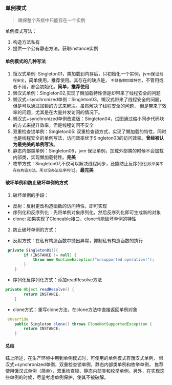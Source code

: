### 单例模式
> 确保整个系统中只能存在一个实例

单例模式写法：
1. 构造方法私有
2. 提供一个公有静态方法，获取instance实例

#### 单例模式的几种写法
1. 饿汉式单例: Singleton01，类加载到内存后，只初始化一个实例，jvm保证`线程安全`，简单使用，推荐使用。其存在的缺点是，
`不具备懒加载特性`，不管用或者不用，都会初始化。**简单，推荐使用**
2. 懒汉式单例：Singleton02,实现了懒加载特性但是却带来了线程安全的问题
3. 懒汉式+synchronized单例：Singleton03，懒汉式带来了线程安全的问题，但是可以通过加锁的方式来解决。虽然解决了线程安全的问题，
但是带来了效率的问题，尤其是在大量并发访问的情况下。
4. 懒汉式+synchronized单例改进版：Singleton04，试图通过缩小同步代码块的方式来提升效率，但是线程访问不安全
5. 双重检查锁单例：Singleton05: 双重检查锁方式，实现了懒加载的特性，同时也是线程安全的单例写法，访问效率优于Singleton03的访问效率。**曾经被认为最完美的单例写法**。
6. 静态内部类单例：Singleton06，jvm 保证单例，加载外部类的时候不会加载内部类，实现懒加载特性。**完美**
7. 枚举方式：Singleton07,不仅可以解决线程同步，还能防止反序列化[`枚举类不存在构造方法，所以没办法反序列化`]。**最完美**

#### 破坏单例和防止破坏单例的方式
1. 破坏单例的手段：
+ 反射：反射更改构造函数的访问特性，即可实现
+ 序列化和反序列化：先将单例对象序列化，然后反序列化即可生成新的对象
+ clone: 如果实现了Cloneable接口，clone也能破坏单例的特性
2. 防止破坏单例的方式：
+ 反射方式：在私有构造函数中抛出异常，抑制私有构造函数的执行
```java
 private Singleton01(){
        if (INSTANCE != null) {
            throw new RuntimeException("unsupported operation!");
        }
    }
```
+ 序列化反序列化方式：添加readResolve方法
```java
private Object readResolve() {
        return INSTANCE;
    }
```
+ clone方式：重写clone方法，在clone方法中直接返回单例对象
```java
 @Override
    public Singleton clone() throws CloneNotSupportedException {
        return INSTANCE;
    }
```
#### 总结
综上所述，在生产环境中用到单例模式时，可使用的单例模式有饿汉式单例， 懒汉式+synchronized单例，双重检查锁单例，静态内部类单例和枚举单例，
推荐使用饿汉式单例（简单），双重检查锁、静态内部类和枚举单例。另外，在实现这些单例的时候，尽量考虑单例保护，使其不被破解。